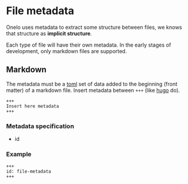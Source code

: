 # File metadata

Onelo uses metadata to extract some structure between files, we knows that structure as __implicit structure__.

Each type of file will have their own metadata. In the early stages of development, only markdown files are supported.

## Markdown

The metadata must be a [toml](https://toml.io) set of data added to the beginning (front matter) of a markdown file.
Insert metadata between `+++` (like [hugo](https://gohugo.io/content-management/front-matter/) do).

```
+++
Insert here metadata
+++
```

### Metadata specification

* id

### Example

```
+++
id: file-metadata
+++
